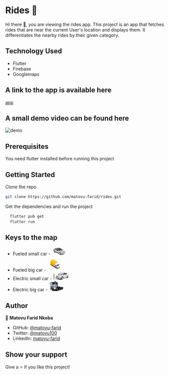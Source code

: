 # Rides 🚗

Hi there 👋, you are viewing the rides app. This project is an app that fetches rides that are near the current User's location and displays them. It differentiates the nearby rides by their given category.

## Technology Used

- Flutter
- Firebase
- Googlemaps

## A link to the app is available here

[app](https://play.google.com/apps/internaltest/4701342705413005100)

## A small demo video can be found here

![demo](https://youtube.com/shorts/Vf8QtloBxA0?feature=share)

## Prerequisites

You need flutter installed before running this project

## Getting Started

Clone the repo

```bash
git clone https://github.com/matovu-farid/rides.git
```

Get the dependencies and run the project

```bash
  flutter pub get
  flutter run
```

## Keys to the map

- Fueled small car - ![Fueled small car](assets/car.png)
- Fueled big car - ![Fueled big car](assets/truck.png)
- Electric small car - ![Electric small car](assets/electriccar.png)
- Electric big car - ![Electric big car](assets/electrictruck.png)

## Author

👤 **Matovu Farid Nkoba**

- GitHub: [@matovu-farid](https://github.com/matovu-farid)
- Twitter: [@matovu100](https://twitter.com/matovu100)
- LinkedIn: [matovu-farid](https://www.linkedin.com/in/matovu-farid-48b80257)

## Show your support

Give a ⭐️ if you like this project!
